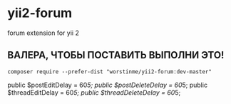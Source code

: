 # yii2-forum
forum extension for yii 2

ВАЛЕРА, ЧТОБЫ ПОСТАВИТЬ ВЫПОЛНИ ЭТО!
------------------------------------

```
composer require --prefer-dist "worstinme/yii2-forum:dev-master"
```

public $postEditDelay = 60*5;
public $postDeleteDelay = 60*5;
public $threadEditDelay = 60*5;
public $threadDeleteDelay = 60*5;